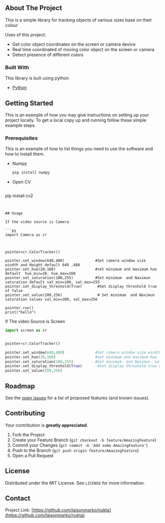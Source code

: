 

## About The Project

This is a simple library for tracking objects of various sizes base on their colour

Uses of this project:
* Get color object coordinates on the screen or camera device  
* Real time coordinated of moving color object on the screen or camera
* Detect presence of different colors 



### Built With

This library is bult using python
* [Python](https://python.com)



## Getting Started

This is an example of how you may give instructions on setting up your project locally.
To get a local copy up and running follow these simple example steps.

### Prerequisites

This is an example of how to list things you need to use the software and how to install them.
* Numpy
  ```sh
  pip install numpy
  ```
 * Open CV
    ```sh
  pip install cv2
  ```


## Usage

If the video source is Camera 

```py
import Camera as cr



pointer=cr.ColorTracker()

pointer.set_window(640,480)              #Set camera window size windth and Height default 640 ,480
pointer.set_hue(20,160)                  #set minimum and maximum hue  default  hue_min=20, hue_max=160
pointer.set_saturation(100,255)  	     #Set minimum  and Naximun  saturation default sat_min=100, sat_max=255
pointer.set_display_threshold(True)	      #Set display threshold true of false
pointer.set_value(200,256)				  # Set minimum  and Naximun  saturation values val_min=200, val_max=256

pointer.run()
print("hello")
 ```



If The video Source is Screen 

```py
import screen as cr


pointer=cr.ColorTracker()

pointer.set_window(640,480)              #Set camera window size windth and Height default 640 ,480
pointer.set_hue(20,160)                  #set minimum and maximum hue  default  hue_min=20, hue_max=160
pointer.set_saturation(100,255)  	     #Set minimum  and Naximun  saturation default sat_min=100, sat_max=255
pointer.set_display_threshold(True)	      #Set display threshold true of false
pointer.set_value(200,256)
```





## Roadmap

See the [open issues](https://github.com/laisonmarko/nukta/issues) for a list of proposed features (and known issues).



## Contributing

Your contribution is  **greatly appreciated**.

1. Fork the Project
2. Create your Feature Branch (`git checkout -b feature/AmazingFeature`)
3. Commit your Changes (`git commit -m 'Add some AmazingFeature'`)
4. Push to the Branch (`git push origin feature/AmazingFeature`)
5. Open a Pull Request

## License

Distributed under the MIT License. See `LICENSE` for more information.



## Contact


Project Link: [https://github.com/laisonmarko/nukta](https://github.com/laisonmarko/nukta)




